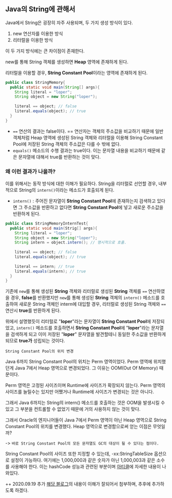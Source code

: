## Java의 String에 관해서

Java에서 String은 굉장히 자주 사용되며, 두 가지 생성 방식이 있다.

1. new 연산자를 이용한 방식
2. 리터럴을 이용한 방식

이 두 가지 방식에는 큰 차이점이 존재한다.

new를 통해 String 객체를 생성하면 **Heap** 영역에 존재하게 된다.

리터럴을 이용할 경우, **String Constant Pool**이라는 영역에 존재하게 된다.



```java
public class StringMemory{
  public static void main(String[] args){
    String literal = "loper";
    String object = new String("loper");
    
    literal == object; // false
    literal.equals(object); // true
  }
}
```

- `==` 연산의 결과는 false이다. == 연산자는 객체의 주소값을 비교하기 때문에 일반 객체처럼 Heap 영역에 생성된 String 객체와 리터럴을 이용해 String Constant Pool에 저장된 String 객체의 주소값은 다를 수 밖에 없다.
- `equals()` 메소드의 수행 결과는 true이다. 이는 문자열 내용을 비교하기 때문에 같은 문자열에 대해서 true를 반환하는 것이 맞다.



### 왜 이런 결과가 나올까?

이를 위해서는 동작 방식에 대한 이해가 필요하다. String을 리터럴로 선언할 경우, 내부적으로 String의 `intern()`이라는 메소드가 호출되게 된다.

- `intern()` : 주어진 문자열이 **String Constant Pool**에 존재하는지 검색하고 있다면 그 주소값을 반환하고 없다면 **String Constant Pool**에 넣고 새로운 주소값을 반환하게 된다.



```java
public class StringMemoryInternTest{
  public static void main(Strig[] args){
    String literal = "loper";
    String object = new String("loper");
    String intern = object.intern(); // 명시적으로 호출. 
    
    literal == object; // false
    literal.equals(object); // true
    
    literal == intern; // true
    literal.equals(intern); // true
  }
}
```



기존에 `new`를 통해 생성된 **String** 객체와 리터럴로 생성된 **String** 객체를 `==` 연산하였을 경우, **false**를 반환했지만 `new`를 통해 생성된 **String** 객체의 `intern()` 메소드를 호출하여 새로운 String 객체인 intern에 대입할 경우, 리터럴로 생성된 String 객체와 `==` 연산시 **true**를 반환하게 된다.



위에서 설명했듯이 리터럴로 "**loper**"라는 문자열이 **String Constant Pool**에 저장되었고, `intern()` 메소드를 호출하면서 **String Constant Pool**에 "**loper**"라는 문자열을 검색하게 되고 이미 저장된 "**loper**" 문자열을 발견할테니 동일한 주소값을 반환하게 되므로 **true가** 성립되는 것이다.



`String Constant Pool의 위치 변경`

Java 6까지 String Constant Pool의 위치는 Perm 영역이었다. Perm 영역에 위치했던게 Java 7에서 Heap 영역으로 변경되었다. 그 이유는 OOM(Out Of Memory) 때문이다.



Perm 영역은 고정된 사이즈이며 Runtime에 사이즈가 확장되지 않는다. Perm 영역의 사이즈를 늘릴수는 있지만 어쨌거나 Runtime에 사이즈가 변경되는 것은 아니다. 

그래서 Java 6까지는 String의 intern() 메소드를 호출하는 것은 OOM을 발생시킬 수 있고 그 부분을 컨트롤할 수 없었기 때문에 거의 사용하지 않는 것이 맞다.



그래서 Oracle의 엔지니어들이 Java 7에서 Perm 영역이 아닌 Heap 영역으로 String Constant Pool의 위치를 변경했다. Heap 영역으로 변경함으로써 얻는 이점은 무엇일까?

-> `바로 String Constant Pool의 모든 문자열도 GC의 대상이 될 수 있다는 점이다.`



String Constant Pool의 사이즈 또한 지정할 수 있는데, -xx:StringTableSize 옵션으로 설정이 가능하다. 여기에는 1,000,000과 같은 숫자가 아닌 1,000,003과 같은 소수를 사용해야 한다. 이는 hashCode 성능과 관련된 부분이며 [아티클](http://java-performance.info/hashcode-method-performance-tuning/)에 자세한 내용이 나와있다.

++ 2020.09.19 추가
[해당 블로그](https://inor.tistory.com/39)의 내용이 이해가 잘되어서 첨부하며, 추후에 추가하도록 하겠다.
